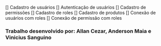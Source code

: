 [] Cadastro de usuários
[] Autenticação de usuários
[] Cadastro de permissões
[] Cadastro de roles
[] Cadastro de produtos
[] Conexão de usuários com roles
[] Conexão de permissão com roles


### Trabalho desenvolvido por: Allan Cezar, Anderson Maia e Vinicius Sanguino